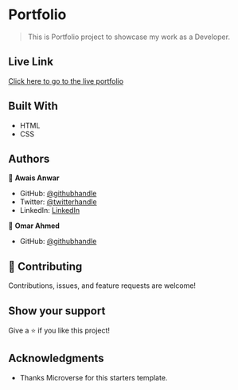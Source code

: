 # Portfolio

> This is Portfolio project to showcase my work as a Developer.

## Live Link
[Click here to go to the live portfolio](https://awaisanwar544.github.io/portfolio/)

## Built With

- HTML
- CSS

## Authors

👤 **Awais Anwar**

- GitHub: [@githubhandle](https://github.com/awaisanwar544)
- Twitter: [@twitterhandle](https://twitter.com/AwaisAnwar47)
- LinkedIn: [LinkedIn](https://www.linkedin.com/in/awaisanwar544/)


👤 **Omar Ahmed**

- GitHub: [@githubhandle](https://github.com/omar25ahmed)


## 🤝 Contributing

Contributions, issues, and feature requests are welcome!
## Show your support

Give a ⭐️ if you like this project!

## Acknowledgments

- Thanks Microverse for this starters template.

